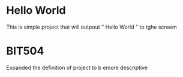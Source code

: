
# Hello World 

This is simple project that will outpout " Hello World " to tghe screem 

# BIT504

Expanded the definition of project to b emore descriptive
